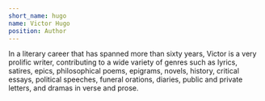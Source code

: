 ```yaml
---
short_name: hugo
name: Victor Hugo
position: Author
---
```

In a literary career that has spanned more than sixty years, Victor is a very
prolific writer, contributing to a wide variety of genres such as lyrics,
satires, epics, philosophical poems, epigrams, novels, history, critical essays,
political speeches, funeral orations, diaries, public and private letters, and
dramas in verse and prose.
